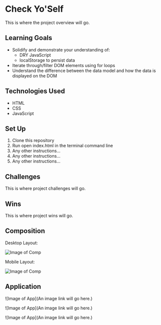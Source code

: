 # Check Yo'Self
This is where the project overview will go.

## Learning Goals
* Solidify and demonstrate your understanding of:
  * DRY JavaScript
  * localStorage to persist data
* Iterate through/filter DOM elements using for loops
* Understand the difference between the data model and how the data is displayed on the DOM

## Technologies Used
* HTML
* CSS
* JavaScript

## Set Up
1. Clone this repository
2. Run open index.html in the terminal command line
3. Any other instructions...
4. Any other instructions...
5. Any other instructions...

## Challenges

This is where project challenges will go.

## Wins

This is where project wins will go.

## Composition
Desktop Layout:

![Image of Comp](https://i.postimg.cc/qRdS0w5c/Screen-Shot-2020-01-09-at-4-55-47-PM.png)

Mobile Layout:

![Image of Comp](https://i.postimg.cc/7ZKSqZtK/Screen-Shot-2020-01-09-at-5-03-56-PM.png)

## Application

![Image of App](An image link will go here.)

![Image of App](An image link will go here.)

![Image of App](An image link will go here.)

